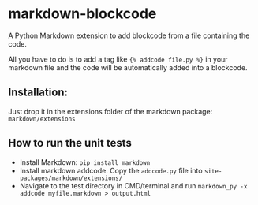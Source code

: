 # markdown-blockcode

A Python Markdown extension to add blockcode from a file containing the code.

All you have to do is to add a tag like `{% addcode file.py %}` in your markdown file and the code will be automatically added into a blockcode.

## Installation:

Just drop it in the extensions folder of the markdown package: `markdown/extensions`

## How to run the unit tests

* Install Markdown: `pip install markdown`
* Install markdown addcode. Copy the `addcode.py` file into `site-packages/markdown/extensions/`
* Navigate to the test directory in CMD/terminal and run `markdown_py -x addcode myfile.markdown > output.html`

